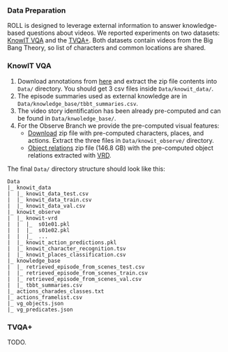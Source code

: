 ### Data Preparation

ROLL is designed to leverage external information to answer knowledge-based questions about videos. 
We reported experiments on two datasets: [KnowIT VQA](https://knowit-vqa.github.io/) and the [TVQA+](http://tvqa.cs.unc.edu/download_tvqa_plus.html). 
Both datasets contain videos from the Big Bang Theory, so list of characters and common locations are shared.


### KnowIT VQA
1. Download annotations from [here](https://knowit-vqa.github.io/) and extract the zip file contents into `Data/` directory. 
You should get 3 csv files inside `Data/knowit_data/`.
2. The episode summaries used as external knowledge are in `Data/knowledge_base/tbbt_summaries.csv`. 
3. The video story identification has been already pre-computed and can be found in `Data/knwoledge_base/`.
4. For the Observe Branch we provide the pre-computed visual features: 
    - [Download](https://drive.google.com/open?id=1DuIuXBJuO47JkZYXROOGB1q0XncxF5Lt) zip file with pre-computed characters, places, and actions. 
    Extract the three files in `Data/knowit_observe/` directory.
    - [Object relations]() zip file (146.8 GB) with the pre-computed object relations extracted with [VRD](https://github.com/facebookresearch/Large-Scale-VRD).
    
The final `Data/` directory structure should look like this:
``` 
Data
|_ knowit_data
|  |_ knowit_data_test.csv
|  |_ knowit_data_train.csv
|  |_ knowit_data_val.csv
|_ knowit_observe
|  |_ knowit-vrd
|  |  |_  s01e01.pkl
|  |  |_  s01e02.pkl
|  |  |_  ...
|  |_ knowit_action_predictions.pkl
|  |_ knowit_character_recognition.tsv
|  |_ knowit_places_classification.csv 
|_ knowledge_base
|  |_ retrieved_episode_from_scenes_test.csv
|  |_ retrieved_episode_from_scenes_train.csv
|  |_ retrieved_episode_from_scenes_val.csv
|  |_ tbbt_summaries.csv
|_ actions_charades_classes.txt
|_ actions_framelist.csv
|_ vg_objects.json
|_ vg_predicates.json

```

### TVQA+
TODO.

